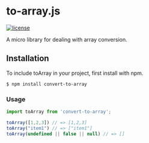 # to-array.js

[![license](https://img.shields.io/github/license/patrickkempff/vidjo.js.svg?maxAge=2592000)]()

A micro library for dealing with array conversion.

## Installation

To include toArray in your project, first install with npm.

```
$ npm install convert-to-array
```

### Usage
```js
import toArray from 'convert-to-array';

toArray([1,2,3]) // => [1,2,3]
toArray("item1") // => ["item1"]
toArray(undefined || false || null) // => []

```
